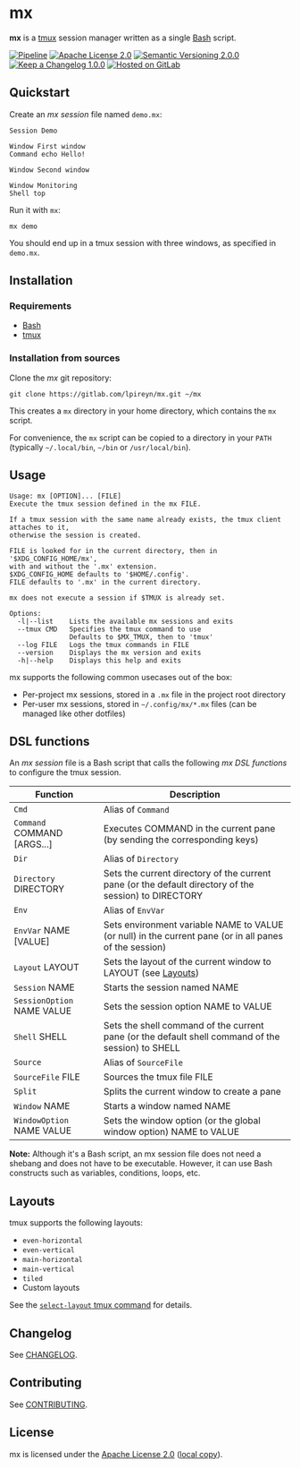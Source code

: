 # mx

**mx** is a [tmux](https://github.com/tmux/tmux) session manager written as a single [Bash](https://www.gnu.org/software/bash) script.

[![Pipeline](https://img.shields.io/gitlab/pipeline/lpireyn/mx/master?label=Pipeline&style=flat-square&logo=gitlab)](https://gitlab.com/lpireyn/mx/-/commits/master)
[![Apache License 2.0](https://img.shields.io/static/v1?label=License&message=Apache%20License%202.0&style=flat-square&color=informational&logo=apache)](https://www.apache.org/licenses/LICENSE-2.0)
[![Semantic Versioning 2.0.0](https://img.shields.io/static/v1?label=Semantic%20Versioning&message=2.0.0&style=flat-square&color=informational)](https://semver.org/spec/v2.0.0)
[![Keep a Changelog 1.0.0](https://img.shields.io/static/v1?label=Keep%20a%20Changelog&message=1.0.0&style=flat-square&color=informational)](https://keepachangelog.com/en/1.0.0)
[![Hosted on GitLab](https://img.shields.io/static/v1?label=Hosted%20on&message=GitLab&style=flat-square&color=informational&logo=gitlab)](https://gitlab.com/lpireyn/mx)

## Quickstart

Create an *mx session* file named `demo.mx`:

``` shell
Session Demo

Window First window
Command echo Hello!

Window Second window

Window Monitoring
Shell top
```

Run it with `mx`:

``` shell
mx demo
```

You should end up in a tmux session with three windows, as specified in `demo.mx`.

## Installation

### Requirements

- [Bash](https://www.gnu.org/software/bash/)
- [tmux](https://github.com/tmux/tmux)

### Installation from sources

Clone the *mx* git repository:

``` shell
git clone https://gitlab.com/lpireyn/mx.git ~/mx
```

This creates a `mx` directory in your home directory, which contains the `mx` script.

For convenience, the `mx` script can be copied to a directory in your `PATH` (typically `~/.local/bin`, `~/bin` or `/usr/local/bin`).

## Usage

```
Usage: mx [OPTION]... [FILE]
Execute the tmux session defined in the mx FILE.

If a tmux session with the same name already exists, the tmux client attaches to it,
otherwise the session is created.

FILE is looked for in the current directory, then in '$XDG_CONFIG_HOME/mx',
with and without the '.mx' extension.
$XDG_CONFIG_HOME defaults to '$HOME/.config'.
FILE defaults to '.mx' in the current directory.

mx does not execute a session if $TMUX is already set.

Options:
  -l|--list    Lists the available mx sessions and exits
  --tmux CMD   Specifies the tmux command to use
               Defaults to $MX_TMUX, then to 'tmux'
  --log FILE   Logs the tmux commands in FILE
  --version    Displays the mx version and exits
  -h|--help    Displays this help and exits
```

mx supports the following common usecases out of the box:

- Per-project mx sessions, stored in a `.mx` file in the project root directory
- Per-user mx sessions, stored in `~/.config/mx/*.mx` files (can be managed like other dotfiles)

## DSL functions

An *mx session* file is a Bash script that calls the following *mx DSL functions* to configure the tmux session.

| Function | Description |
| --- | --- |
| `Cmd` | Alias of `Command` |
| `Command` COMMAND [ARGS...] | Executes COMMAND in the current pane (by sending the corresponding keys) |
| `Dir` | Alias of `Directory` |
| `Directory` DIRECTORY | Sets the current directory of the current pane (or the default directory of the session) to DIRECTORY |
| `Env` | Alias of `EnvVar` |
| `EnvVar` NAME [VALUE] | Sets environment variable NAME to VALUE (or null) in the current pane (or in all panes of the session)
| `Layout` LAYOUT | Sets the layout of the current window to LAYOUT (see [Layouts](#layouts)) |
| `Session` NAME | Starts the session named NAME |
| `SessionOption` NAME VALUE | Sets the session option NAME to VALUE |
| `Shell` SHELL | Sets the shell command of the current pane (or the default shell command of the session) to SHELL |
| `Source` | Alias of `SourceFile` |
| `SourceFile` FILE | Sources the tmux file FILE |
| `Split` | Splits the current window to create a pane |
| `Window` NAME | Starts a window named NAME |
| `WindowOption` NAME VALUE | Sets the window option (or the global window option) NAME to VALUE |

**Note:**
Although it's a Bash script, an mx session file does not need a shebang and does not have to be executable.
However, it can use Bash constructs such as variables, conditions, loops, etc.

## Layouts

tmux supports the following layouts:

- `even-horizontal`
- `even-vertical`
- `main-horizontal`
- `main-vertical`
- `tiled`
- Custom layouts

See the [`select-layout` tmux command](http://man.openbsd.org/OpenBSD-current/man1/tmux.1#select-layout) for details.

## Changelog

See [CHANGELOG](CHANGELOG.md).

## Contributing

See [CONTRIBUTING](CONTRIBUTING.md).

## License

mx is licensed under the [Apache License 2.0](https://www.apache.org/licenses/LICENSE-2.0) ([local copy](LICENSE)).
